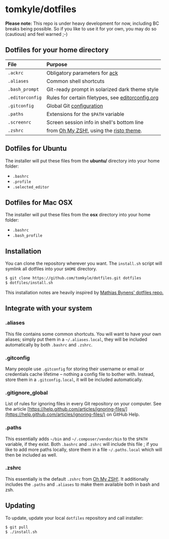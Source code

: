 # tomkyle/dotfiles

**Please note:** This repo is under heavy development for now, including BC breaks being possible. So if you like to use it for yor own, you may do so (cautious) and feel warned ;-)

## Dotfiles for your home directory

File | Purpose
:----| :-------
`.ackrc` | Obligatory parameters for [ack](http://beyondgrep.com/)
`.aliases` | Common shell shortcuts 
`.bash_prompt` | Git-ready prompt in solarized dark theme style
`.editorconfig` | Rules for certain filetypes, see [editorconfig.org](http://editorconfig.org/)
`.gitconfig` | Global Git [configuration](http://git-scm.com/docs/git-config)
`.paths` | Extensions for the `$PATH` variable
`.screenrc` | Screen session info in shell's bottom line
`.zshrc` | from [Oh My ZSH!](http://ohmyz.sh/), using the [risto theme](https://github.com/robbyrussell/oh-my-zsh/wiki/Themes#risto). 

## Dotfiles for Ubuntu

The installer will put these files from the **ubuntu/** directory into your home folder:

- `.bashrc`
- `.profile`
- `.selected_editor`

## Dotfiles for Mac OSX

The installer will put these files from the **osx** directory into your home folder:

- `.bashrc`
- `.bash_profile`



## Installation

You can clone the repository wherever you want. The `install.sh` script will symlink all dotfiles into your `$HOME` directory.

```bash
$ git clone https://github.com/tomkyle/dotfiles.git dotfiles
$ dotfiles/install.sh
```

This installation notes are heavily inspired by [Mathias Bynens' dotfiles repo.](https://github.com/mathiasbynens/dotfiles)



## Integrate with your system

### .aliases
This file contains some common shortcuts. You will want to have your own aliases; simply put them in a `~/.aliases.local`, they will be included automatically by both `.bashrc` and `.zshrc`.

### .gitconfig
Many people use `.gitconfig` for storing their username or email or credentials cache lifetime – nothing a config file to bother with. Instead, store them in a `.gitconfig.local`, it will be included automatically.

### .gitignore_global
List of rules for ignoring files in every Git repository on your computer.
See the article [https://help.github.com/articles/ignoring-files/](https://help.github.com/articles/ignoring-files/) on GitHub Help.

### .paths
This essentially adds `~/bin` and `~/.composer/vendor/bin` to the `$PATH` variable, if they exist. Both `.bashrc` and `.zshrc` will include this file ; if you like to add more paths locally, store them in a file `~/.paths.local` which will then be included as well.

### .zshrc
This essentially is the default `.zshrc` from [Oh My ZSH!](http://ohmyz.sh/). It additionally includes the `.paths` and `.aliases` to make them available both in bash and zsh.




## Updating

To update, update your local `dotfiles` repository and call installer:

```bash
$ git pull
$ ./install.sh
```
